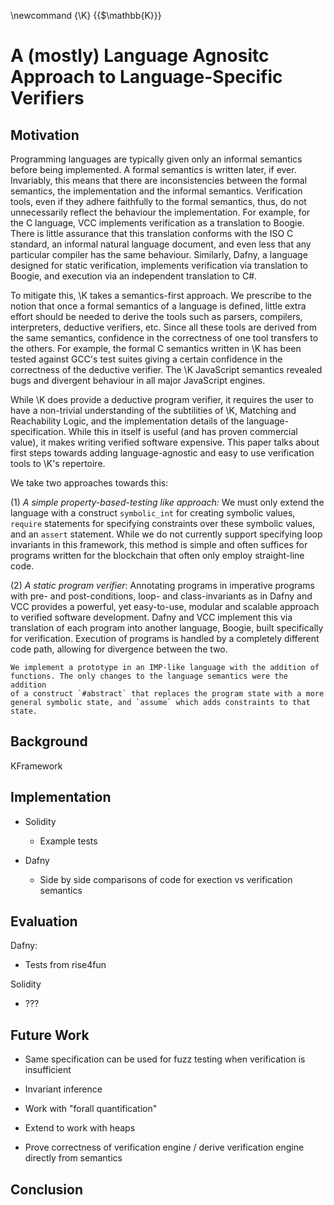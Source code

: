 \newcommand {\K} {{$\mathbb{K}}}

A (mostly) Language Agnositc Approach to Language-Specific Verifiers
====================================================================

Motivation
----------

Programming languages are typically given only an informal semantics before
being implemented. A formal semantics is written later, if ever. Invariably,
this means that there are inconsistencies between the formal semantics, the
implementation and the informal semantics. Verification tools, even if they
adhere faithfully to the formal semantics, thus, do not unnecessarily reflect
the behaviour the implementation. For example, for the C language, VCC
implements verification as a translation to Boogie. There is little assurance
that this translation conforms with the ISO C standard, an informal natural
language document, and even less that any particular compiler has the same
behaviour. Similarly, Dafny, a language designed for static verification,
implements verification via translation to Boogie, and execution via an
independent translation to C\#.

To mitigate this, \K takes a semantics-first approach. We prescribe to the
notion that once a formal semantics of a language is defined, little extra
effort should be needed to derive the tools such as parsers, compilers,
interpreters, deductive verifiers, etc. Since all these tools are derived from
the same semantics, confidence in the correctness of one tool transfers to the
others. For example, the formal C semantics written in \K has been tested
against GCC's test suites giving a certain confidence in the correctness of the
deductive verifier. The \K JavaScript semantics revealed bugs and divergent
behaviour in all major JavaScript engines.

While \K does provide a deductive program verifier, it requires the user to have
a non-trivial understanding of the subtilities of \K, Matching and Reachability
Logic, and the implementation details of the language-specification. While this
in itself is useful (and has proven commercial value), it makes writing verified
software expensive. This paper talks about first steps towards adding
language-agnostic and easy to use verification tools to \K's repertoire.

We take two approaches towards this:

(1) *A simple property-based-testing like approach:* We must only extend the
    language with a construct `symbolic_int` for creating symbolic values,
    `require` statements for specifying constraints over these symbolic values,
    and an `assert` statement. While we do not currently support specifying loop
    invariants in this framework, this method is simple and often suffices for
    programs written for the blockchain that often only employ straight-line
    code.

(2) *A static program verifier*: Annotating programs in imperative programs with
    pre- and post-conditions, loop- and class-invariants as in Dafny and VCC
    provides a powerful, yet easy-to-use, modular and scalable approach to
    verified software development. Dafny and VCC implement this via translation
    of each program into another language, Boogie, built specifically for
    verification. Execution of programs is handled by a completely different
    code path, allowing for divergence between the two.

    We implement a prototype in an IMP-like language with the addition of
    functions. The only changes to the language semantics were the addition
    of a construct `#abstract` that replaces the program state with a more
    general symbolic state, and `assume` which adds constraints to that state.

Background
----------

KFramework

Implementation
--------------

- Solidity

  - Example tests

- Dafny
 
  - Side by side comparisons of code for exection vs verification semantics

Evaluation
----------

Dafny:

-   Tests from rise4fun

Solidity

-   ???

Future Work
-----------

-   Same specification can be used for fuzz testing when verification is insufficient

-   Invariant inference
-   Work with "forall quantification"
-   Extend to work with heaps
-   Prove correctness of verification engine / derive verification engine
    directly from semantics

Conclusion
----------


